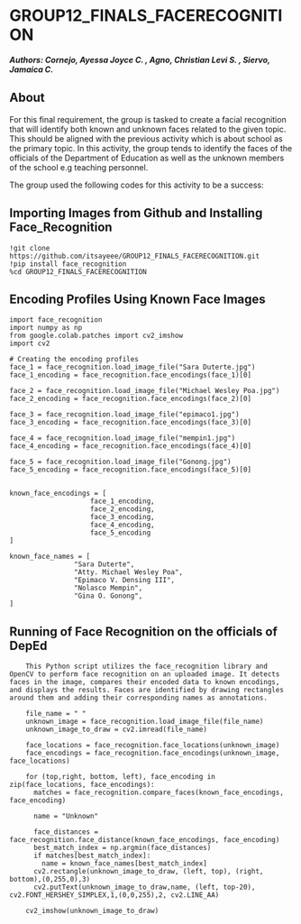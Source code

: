 # GROUP12_FINALS_FACERECOGNITION

**_Authors: Cornejo, Ayessa Joyce C. , Agno, Christian Levi S. , Siervo, Jamaica C._**

## About

For this final requirement, the group is tasked to create a facial recognition that will identify both known and unknown faces related to the given topic. This should be aligned with the previous activity which is about school as the primary topic. In this activity, the group tends to identify the faces of the officials of the Department of Education as well as the unknown members of the school e.g teaching personnel.

The group used the following codes for this activity to be a success:

## **Importing Images from Github and Installing Face_Recognition**

    !git clone https://github.com/itsayeee/GROUP12_FINALS_FACERECOGNITION.git
    !pip install face_recognition
    %cd GROUP12_FINALS_FACERECOGNITION

## Encoding Profiles Using Known Face Images

    import face_recognition
    import numpy as np
    from google.colab.patches import cv2_imshow
    import cv2

    # Creating the encoding profiles
    face_1 = face_recognition.load_image_file("Sara Duterte.jpg")
    face_1_encoding = face_recognition.face_encodings(face_1)[0]

    face_2 = face_recognition.load_image_file("Michael Wesley Poa.jpg")
    face_2_encoding = face_recognition.face_encodings(face_2)[0]

    face_3 = face_recognition.load_image_file("epimaco1.jpg")
    face_3_encoding = face_recognition.face_encodings(face_3)[0]

    face_4 = face_recognition.load_image_file("mempin1.jpg")
    face_4_encoding = face_recognition.face_encodings(face_4)[0]

    face_5 = face_recognition.load_image_file("Gonong.jpg")
    face_5_encoding = face_recognition.face_encodings(face_5)[0]


    known_face_encodings = [
                        face_1_encoding,
                        face_2_encoding,
                        face_3_encoding,
                        face_4_encoding,
                        face_5_encoding
    ]

    known_face_names = [
                    "Sara Duterte",
                    "Atty. Michael Wesley Poa",
                    "Epimaco V. Densing III",
                    "Nolasco Mempin",
                    "Gina O. Gonong",
    ]


## Running of Face Recognition on the officials of DepEd
        This Python script utilizes the face_recognition library and OpenCV to perform face recognition on an uploaded image. It detects faces in the image, compares their encoded data to known encodings, and displays the results. Faces are identified by drawing rectangles around them and adding their corresponding names as annotations.

        file_name = " "
        unknown_image = face_recognition.load_image_file(file_name)
        unknown_image_to_draw = cv2.imread(file_name)
    
        face_locations = face_recognition.face_locations(unknown_image)
        face_encodings = face_recognition.face_encodings(unknown_image, face_locations)
    
        for (top,right, bottom, left), face_encoding in zip(face_locations, face_encodings):
          matches = face_recognition.compare_faces(known_face_encodings, face_encoding)
    
          name = "Unknown"
    
          face_distances = face_recognition.face_distance(known_face_encodings, face_encoding)
          best_match_index = np.argmin(face_distances)
          if matches[best_match_index]:
            name = known_face_names[best_match_index]
          cv2.rectangle(unknown_image_to_draw, (left, top), (right, bottom),(0,255,0),3)
          cv2.putText(unknown_image_to_draw,name, (left, top-20), cv2.FONT_HERSHEY_SIMPLEX,1,(0,0,255),2, cv2.LINE_AA)
    
        cv2_imshow(unknown_image_to_draw)
